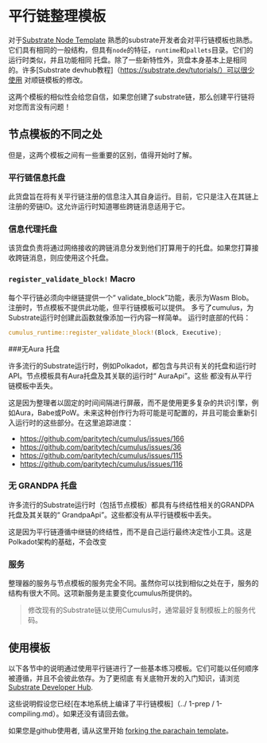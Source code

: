 # 平行链整理模板

对于[Substrate Node Template](https://github.com/substrate-developer-hub/substrate-node-template) 熟悉的substrate开发者会对平行链模板也熟悉。
它们具有相同的一般结构，但具有`node`的特征，`runtime`和`pallets`目录。它们的运行时类似，并且功能相同
托盘。除了一些新特性外，货盘本身基本上是相同的。许多[Substrate devhub教程]（https://substrate.dev/tutorials/）可以很少使用
对顺链模板的修改。


这两个模板的相似性会给您自信，如果您创建了substrate链，那么创建平行链将对您而言没有问题！

## 节点模板的不同之处

但是，这两个模板之间有一些重要的区别，值得开始时了解。

### 平行链信息托盘

此货盘旨在将有关平行链注册的信息注入其自身运行。目前，它只是注入在其链上注册的旁链ID。这允许运行时知道哪些跨链消息适用于它。

### 信息代理托盘

该货盘负责将通过网络接收的跨链消息分发到他们打算用于的托盘。如果您打算接收跨链消息，则应使用这个托盘。

### `register_validate_block!` Macro

每个平行链必须向中继链提供一个“ validate_block”功能，表示为Wasm Blob。注册时，节点模板不提供此功能，但平行链模板可以提供。
多亏了cumulus，为Substrate运行时创建此函数就像添加一行内容一样简单。
运行时底部的代码：

```rust
cumulus_runtime::register_validate_block!(Block, Executive);
```

###无Aura 托盘

许多流行的Substrate运行时，例如Polkadot，都包含与共识有关的托盘和运行时API。节点模板具有Aura托盘及其关联的运行时“ AuraApi”。这些
都没有从平行链模板中丢失。

这是因为整理者以固定的时间间隔进行屏蔽，而不是使用更多复杂的共识引擎，例如Aura，Babe或PoW。未来这种创作行为将可能是可配置的，并且可能会重新引入运行时的这些部分。在这里追踪进度：


- https://github.com/paritytech/cumulus/issues/166
- https://github.com/paritytech/cumulus/issues/36
- https://github.com/paritytech/cumulus/issues/115
- https://github.com/paritytech/cumulus/issues/116

### 无 GRANDPA 托盘

许多流行的Substrate运行时（包括节点模板）都具有与终结性相关的GRANDPA托盘及其关联的“ GrandpaApi”。这些都没有从平行链模板中丢失。


这是因为平行链遵循中继链的终结性，而不是自己运行最终决定性小工具。这是Polkadot架构的基础，不会改变

### 服务


整理器的服务与节点模板的服务完全不同。虽然你可以找到相似之处在于，服务的结构有很大不同。这项新服务是主要变化cumulus所提供的。

> 修改现有的Substrate链以使用Cumulus时，通常最好复制模板上的服务代码。

## 使用模板

以下各节中的说明通过使用平行链进行了一些基本练习模板。它们可能以任何顺序被遵循，并且不会彼此依存。为了更彻底
有关底物开发的入门知识，请浏览[Substrate Developer Hub](https://substrate.dev).


这些说明假设您已经[在本地系统上编译了平行链模板]（../ 1-prep / 1-compiling.md）。如果还没有请回去做。

如果您是github使用者, 请从这里开始
[forking the parachain template](https://github.com/substrate-developer-hub/substrate-pallet-template)。


